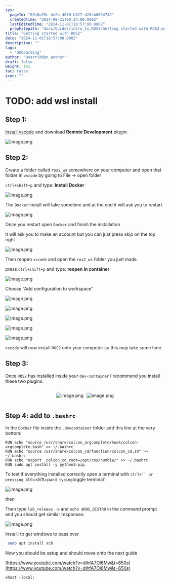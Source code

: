 ```yaml
---
sys:
  pageId: "89e0a78c-4e2b-4070-b327-d28cb0694742"
  createdTime: "2024-08-21T00:24:00.000Z"
  lastEditedTime: "2024-11-01T18:57:00.000Z"
  propFilepath: "docs/Guides/intro_to_ROS2/Getting started with ROS2.md"
title: "Getting started with ROS2"
date: "2024-11-01T18:57:00.000Z"
description: ""
tags:
  - "Onboarding"
author: "Overridden author"
draft: false
weight: 141
toc: false
icon: ""
---
```


# TODO: add wsl install

## Step 1:

[Install vscode](https://code.visualstudio.com/download) and download **Remote Development** plugin:

![image.png](https://prod-files-secure.s3.us-west-2.amazonaws.com/d518164a-d88e-44d1-a4ee-3adb3bd8bce0/efb52993-1881-4a40-b95e-6f020334f022/image.png?X-Amz-Algorithm=AWS4-HMAC-SHA256&X-Amz-Content-Sha256=UNSIGNED-PAYLOAD&X-Amz-Credential=ASIAZI2LB466QZTFI63N%2F20250501%2Fus-west-2%2Fs3%2Faws4_request&X-Amz-Date=20250501T110713Z&X-Amz-Expires=3600&X-Amz-Security-Token=IQoJb3JpZ2luX2VjECMaCXVzLXdlc3QtMiJIMEYCIQChsrZJoZ5xzndM%2FXwTNZ9vHrPanVY52%2BSgMJuShlH8yQIhAK7bjJNw1gDFdIgUBJJmxS5uvsENFw7ExDddlgOeO3%2BkKogECLz%2F%2F%2F%2F%2F%2F%2F%2F%2F%2FwEQABoMNjM3NDIzMTgzODA1IgzcjPCjP7l4viOFhN4q3AOY1rMoAriHlzE1kSns0%2FbWU8jnJ%2BB9DrvSkdtPxZ2qZVQvvLe9mGdj4miaU91S4jldqoOOsjBCkz%2BRm6l42q6yjzYfiqJVQ1U4sT%2FE4j%2FM4aJz1ejNyII9DSZKoh61I7S8IwP7MWBJBjYWgpU0hywv1kYDUiMVTfOtK5CstzpUAHP1hEMXZrWRGrOU2GLjJDhnYES9fBV4laCMIsnE9k6ZwlyfAbEx3Z2yhYKUUTHD0LkHE9raEe%2BXg426afe%2BQSg%2F21XiO3k0J9NssV0UCfawUlb1HTIMcKaML5Z0rq9Ze6fM4rhYvAjtAdm5AWezgr92f8F4JUTx0zxs52Ax%2Fy4sjylJbW2YHFQYOEFoMzL%2BVMVT4Tsc%2FK6%2BAN0KkYCRz8Lm2sX2iHcn0qQi20bJJFWS5rMAaUjSNv%2BcWDW9nI9gsvsq6aZ6Zvc9v4zCX9RBxyOVkBtumpnU37h3X58cuvOkmh9iCNraW2TI8TPXq%2FCtzpepSf%2FWQuir1VJHHjvHPU7q50XOeZM5q9uOEXnZjDCduEeySoM1RPRCej%2BN1zWrWxW83KoGXrI%2FDcAQ%2Fd1VdYX9kmJQk4luCiqZjUQsE%2F7AoTJ6BxRPz%2BwrqJPsBwiBei1f%2Fqtj36Ujt%2F09UTC1ns3ABjqkAV7XWIw196dhD%2FRubJq5jaAWOkVfkBSvt8liIdZPS%2FBe1Q6XutxzGaS4ma3VkrmuTWGlWCYg%2B2zEgTPMbl4Q%2BnOL6GH9joe74hBq%2BjOmQjyJvRO%2FakVTAINQ0Bti5NHtRBYAP0QjPFCP3YU0auF2r4Umj6QpUSXHnrj8CY1zV27VCdptRJmVBQiv8F6TLbq%2FncUAUZsKkdteNAE5T9WAwHyTAR23&X-Amz-Signature=2edacb735d7cb6a7b7b7882089c23e50a6e7bb4979e40964d6637b778f3fac98&X-Amz-SignedHeaders=host&x-id=GetObject)

## Step 2:

Create a folder called `ros2_ws` somewhere on your computer and open that folder in `vscode` by going to File → open folder 

`ctrl+shift+p` and type: **Install Docker**

![image.png](https://prod-files-secure.s3.us-west-2.amazonaws.com/d518164a-d88e-44d1-a4ee-3adb3bd8bce0/2269dc0e-1cd5-47ff-bceb-c04ad9b2eab0/image.png?X-Amz-Algorithm=AWS4-HMAC-SHA256&X-Amz-Content-Sha256=UNSIGNED-PAYLOAD&X-Amz-Credential=ASIAZI2LB466QZTFI63N%2F20250501%2Fus-west-2%2Fs3%2Faws4_request&X-Amz-Date=20250501T110713Z&X-Amz-Expires=3600&X-Amz-Security-Token=IQoJb3JpZ2luX2VjECMaCXVzLXdlc3QtMiJIMEYCIQChsrZJoZ5xzndM%2FXwTNZ9vHrPanVY52%2BSgMJuShlH8yQIhAK7bjJNw1gDFdIgUBJJmxS5uvsENFw7ExDddlgOeO3%2BkKogECLz%2F%2F%2F%2F%2F%2F%2F%2F%2F%2FwEQABoMNjM3NDIzMTgzODA1IgzcjPCjP7l4viOFhN4q3AOY1rMoAriHlzE1kSns0%2FbWU8jnJ%2BB9DrvSkdtPxZ2qZVQvvLe9mGdj4miaU91S4jldqoOOsjBCkz%2BRm6l42q6yjzYfiqJVQ1U4sT%2FE4j%2FM4aJz1ejNyII9DSZKoh61I7S8IwP7MWBJBjYWgpU0hywv1kYDUiMVTfOtK5CstzpUAHP1hEMXZrWRGrOU2GLjJDhnYES9fBV4laCMIsnE9k6ZwlyfAbEx3Z2yhYKUUTHD0LkHE9raEe%2BXg426afe%2BQSg%2F21XiO3k0J9NssV0UCfawUlb1HTIMcKaML5Z0rq9Ze6fM4rhYvAjtAdm5AWezgr92f8F4JUTx0zxs52Ax%2Fy4sjylJbW2YHFQYOEFoMzL%2BVMVT4Tsc%2FK6%2BAN0KkYCRz8Lm2sX2iHcn0qQi20bJJFWS5rMAaUjSNv%2BcWDW9nI9gsvsq6aZ6Zvc9v4zCX9RBxyOVkBtumpnU37h3X58cuvOkmh9iCNraW2TI8TPXq%2FCtzpepSf%2FWQuir1VJHHjvHPU7q50XOeZM5q9uOEXnZjDCduEeySoM1RPRCej%2BN1zWrWxW83KoGXrI%2FDcAQ%2Fd1VdYX9kmJQk4luCiqZjUQsE%2F7AoTJ6BxRPz%2BwrqJPsBwiBei1f%2Fqtj36Ujt%2F09UTC1ns3ABjqkAV7XWIw196dhD%2FRubJq5jaAWOkVfkBSvt8liIdZPS%2FBe1Q6XutxzGaS4ma3VkrmuTWGlWCYg%2B2zEgTPMbl4Q%2BnOL6GH9joe74hBq%2BjOmQjyJvRO%2FakVTAINQ0Bti5NHtRBYAP0QjPFCP3YU0auF2r4Umj6QpUSXHnrj8CY1zV27VCdptRJmVBQiv8F6TLbq%2FncUAUZsKkdteNAE5T9WAwHyTAR23&X-Amz-Signature=6ae2c426370244a96472c7b08171207163f9e2108de47e2ad9c319c134fed583&X-Amz-SignedHeaders=host&x-id=GetObject)

The `Docker` install will take sometime and at the end it will ask you to restart

![image.png](https://prod-files-secure.s3.us-west-2.amazonaws.com/d518164a-d88e-44d1-a4ee-3adb3bd8bce0/ed233f78-be33-4b1f-b89c-9c346c0e961e/image.png?X-Amz-Algorithm=AWS4-HMAC-SHA256&X-Amz-Content-Sha256=UNSIGNED-PAYLOAD&X-Amz-Credential=ASIAZI2LB466QZTFI63N%2F20250501%2Fus-west-2%2Fs3%2Faws4_request&X-Amz-Date=20250501T110713Z&X-Amz-Expires=3600&X-Amz-Security-Token=IQoJb3JpZ2luX2VjECMaCXVzLXdlc3QtMiJIMEYCIQChsrZJoZ5xzndM%2FXwTNZ9vHrPanVY52%2BSgMJuShlH8yQIhAK7bjJNw1gDFdIgUBJJmxS5uvsENFw7ExDddlgOeO3%2BkKogECLz%2F%2F%2F%2F%2F%2F%2F%2F%2F%2FwEQABoMNjM3NDIzMTgzODA1IgzcjPCjP7l4viOFhN4q3AOY1rMoAriHlzE1kSns0%2FbWU8jnJ%2BB9DrvSkdtPxZ2qZVQvvLe9mGdj4miaU91S4jldqoOOsjBCkz%2BRm6l42q6yjzYfiqJVQ1U4sT%2FE4j%2FM4aJz1ejNyII9DSZKoh61I7S8IwP7MWBJBjYWgpU0hywv1kYDUiMVTfOtK5CstzpUAHP1hEMXZrWRGrOU2GLjJDhnYES9fBV4laCMIsnE9k6ZwlyfAbEx3Z2yhYKUUTHD0LkHE9raEe%2BXg426afe%2BQSg%2F21XiO3k0J9NssV0UCfawUlb1HTIMcKaML5Z0rq9Ze6fM4rhYvAjtAdm5AWezgr92f8F4JUTx0zxs52Ax%2Fy4sjylJbW2YHFQYOEFoMzL%2BVMVT4Tsc%2FK6%2BAN0KkYCRz8Lm2sX2iHcn0qQi20bJJFWS5rMAaUjSNv%2BcWDW9nI9gsvsq6aZ6Zvc9v4zCX9RBxyOVkBtumpnU37h3X58cuvOkmh9iCNraW2TI8TPXq%2FCtzpepSf%2FWQuir1VJHHjvHPU7q50XOeZM5q9uOEXnZjDCduEeySoM1RPRCej%2BN1zWrWxW83KoGXrI%2FDcAQ%2Fd1VdYX9kmJQk4luCiqZjUQsE%2F7AoTJ6BxRPz%2BwrqJPsBwiBei1f%2Fqtj36Ujt%2F09UTC1ns3ABjqkAV7XWIw196dhD%2FRubJq5jaAWOkVfkBSvt8liIdZPS%2FBe1Q6XutxzGaS4ma3VkrmuTWGlWCYg%2B2zEgTPMbl4Q%2BnOL6GH9joe74hBq%2BjOmQjyJvRO%2FakVTAINQ0Bti5NHtRBYAP0QjPFCP3YU0auF2r4Umj6QpUSXHnrj8CY1zV27VCdptRJmVBQiv8F6TLbq%2FncUAUZsKkdteNAE5T9WAwHyTAR23&X-Amz-Signature=29ee5a01353d5963835ca7fe0eb2887f51bfadf81e73861e0427d9e886cf9f99&X-Amz-SignedHeaders=host&x-id=GetObject)

Once you restart open `Docker` and finish the installation

It will ask you to make an account but you can just press skip on the top right

![image.png](https://prod-files-secure.s3.us-west-2.amazonaws.com/d518164a-d88e-44d1-a4ee-3adb3bd8bce0/21010ad9-1659-4fd9-9f59-9932a09b2a3d/image.png?X-Amz-Algorithm=AWS4-HMAC-SHA256&X-Amz-Content-Sha256=UNSIGNED-PAYLOAD&X-Amz-Credential=ASIAZI2LB466QZTFI63N%2F20250501%2Fus-west-2%2Fs3%2Faws4_request&X-Amz-Date=20250501T110713Z&X-Amz-Expires=3600&X-Amz-Security-Token=IQoJb3JpZ2luX2VjECMaCXVzLXdlc3QtMiJIMEYCIQChsrZJoZ5xzndM%2FXwTNZ9vHrPanVY52%2BSgMJuShlH8yQIhAK7bjJNw1gDFdIgUBJJmxS5uvsENFw7ExDddlgOeO3%2BkKogECLz%2F%2F%2F%2F%2F%2F%2F%2F%2F%2FwEQABoMNjM3NDIzMTgzODA1IgzcjPCjP7l4viOFhN4q3AOY1rMoAriHlzE1kSns0%2FbWU8jnJ%2BB9DrvSkdtPxZ2qZVQvvLe9mGdj4miaU91S4jldqoOOsjBCkz%2BRm6l42q6yjzYfiqJVQ1U4sT%2FE4j%2FM4aJz1ejNyII9DSZKoh61I7S8IwP7MWBJBjYWgpU0hywv1kYDUiMVTfOtK5CstzpUAHP1hEMXZrWRGrOU2GLjJDhnYES9fBV4laCMIsnE9k6ZwlyfAbEx3Z2yhYKUUTHD0LkHE9raEe%2BXg426afe%2BQSg%2F21XiO3k0J9NssV0UCfawUlb1HTIMcKaML5Z0rq9Ze6fM4rhYvAjtAdm5AWezgr92f8F4JUTx0zxs52Ax%2Fy4sjylJbW2YHFQYOEFoMzL%2BVMVT4Tsc%2FK6%2BAN0KkYCRz8Lm2sX2iHcn0qQi20bJJFWS5rMAaUjSNv%2BcWDW9nI9gsvsq6aZ6Zvc9v4zCX9RBxyOVkBtumpnU37h3X58cuvOkmh9iCNraW2TI8TPXq%2FCtzpepSf%2FWQuir1VJHHjvHPU7q50XOeZM5q9uOEXnZjDCduEeySoM1RPRCej%2BN1zWrWxW83KoGXrI%2FDcAQ%2Fd1VdYX9kmJQk4luCiqZjUQsE%2F7AoTJ6BxRPz%2BwrqJPsBwiBei1f%2Fqtj36Ujt%2F09UTC1ns3ABjqkAV7XWIw196dhD%2FRubJq5jaAWOkVfkBSvt8liIdZPS%2FBe1Q6XutxzGaS4ma3VkrmuTWGlWCYg%2B2zEgTPMbl4Q%2BnOL6GH9joe74hBq%2BjOmQjyJvRO%2FakVTAINQ0Bti5NHtRBYAP0QjPFCP3YU0auF2r4Umj6QpUSXHnrj8CY1zV27VCdptRJmVBQiv8F6TLbq%2FncUAUZsKkdteNAE5T9WAwHyTAR23&X-Amz-Signature=f86ad9ea5577b209c9dcf06283cc2bb3e5623597e6f7314d449e764cedf2e523&X-Amz-SignedHeaders=host&x-id=GetObject)

Then reopen `vscode` and open the `ros2_ws` folder you just made

press `ctrl+shift+p` and type: **reopen in container**

![image.png](https://prod-files-secure.s3.us-west-2.amazonaws.com/d518164a-d88e-44d1-a4ee-3adb3bd8bce0/4e93b8c2-41ad-488c-8095-c74205196118/image.png?X-Amz-Algorithm=AWS4-HMAC-SHA256&X-Amz-Content-Sha256=UNSIGNED-PAYLOAD&X-Amz-Credential=ASIAZI2LB466QZTFI63N%2F20250501%2Fus-west-2%2Fs3%2Faws4_request&X-Amz-Date=20250501T110713Z&X-Amz-Expires=3600&X-Amz-Security-Token=IQoJb3JpZ2luX2VjECMaCXVzLXdlc3QtMiJIMEYCIQChsrZJoZ5xzndM%2FXwTNZ9vHrPanVY52%2BSgMJuShlH8yQIhAK7bjJNw1gDFdIgUBJJmxS5uvsENFw7ExDddlgOeO3%2BkKogECLz%2F%2F%2F%2F%2F%2F%2F%2F%2F%2FwEQABoMNjM3NDIzMTgzODA1IgzcjPCjP7l4viOFhN4q3AOY1rMoAriHlzE1kSns0%2FbWU8jnJ%2BB9DrvSkdtPxZ2qZVQvvLe9mGdj4miaU91S4jldqoOOsjBCkz%2BRm6l42q6yjzYfiqJVQ1U4sT%2FE4j%2FM4aJz1ejNyII9DSZKoh61I7S8IwP7MWBJBjYWgpU0hywv1kYDUiMVTfOtK5CstzpUAHP1hEMXZrWRGrOU2GLjJDhnYES9fBV4laCMIsnE9k6ZwlyfAbEx3Z2yhYKUUTHD0LkHE9raEe%2BXg426afe%2BQSg%2F21XiO3k0J9NssV0UCfawUlb1HTIMcKaML5Z0rq9Ze6fM4rhYvAjtAdm5AWezgr92f8F4JUTx0zxs52Ax%2Fy4sjylJbW2YHFQYOEFoMzL%2BVMVT4Tsc%2FK6%2BAN0KkYCRz8Lm2sX2iHcn0qQi20bJJFWS5rMAaUjSNv%2BcWDW9nI9gsvsq6aZ6Zvc9v4zCX9RBxyOVkBtumpnU37h3X58cuvOkmh9iCNraW2TI8TPXq%2FCtzpepSf%2FWQuir1VJHHjvHPU7q50XOeZM5q9uOEXnZjDCduEeySoM1RPRCej%2BN1zWrWxW83KoGXrI%2FDcAQ%2Fd1VdYX9kmJQk4luCiqZjUQsE%2F7AoTJ6BxRPz%2BwrqJPsBwiBei1f%2Fqtj36Ujt%2F09UTC1ns3ABjqkAV7XWIw196dhD%2FRubJq5jaAWOkVfkBSvt8liIdZPS%2FBe1Q6XutxzGaS4ma3VkrmuTWGlWCYg%2B2zEgTPMbl4Q%2BnOL6GH9joe74hBq%2BjOmQjyJvRO%2FakVTAINQ0Bti5NHtRBYAP0QjPFCP3YU0auF2r4Umj6QpUSXHnrj8CY1zV27VCdptRJmVBQiv8F6TLbq%2FncUAUZsKkdteNAE5T9WAwHyTAR23&X-Amz-Signature=1dab31fb7b84e746eef1e662c142d289c9c9ad3ac2d7dae1f1b438b6174a12cf&X-Amz-SignedHeaders=host&x-id=GetObject)

Choose “Add configuration to workspace”

![image.png](https://prod-files-secure.s3.us-west-2.amazonaws.com/d518164a-d88e-44d1-a4ee-3adb3bd8bce0/9560b282-5060-4989-ba37-97e7b2c22476/image.png?X-Amz-Algorithm=AWS4-HMAC-SHA256&X-Amz-Content-Sha256=UNSIGNED-PAYLOAD&X-Amz-Credential=ASIAZI2LB466QZTFI63N%2F20250501%2Fus-west-2%2Fs3%2Faws4_request&X-Amz-Date=20250501T110713Z&X-Amz-Expires=3600&X-Amz-Security-Token=IQoJb3JpZ2luX2VjECMaCXVzLXdlc3QtMiJIMEYCIQChsrZJoZ5xzndM%2FXwTNZ9vHrPanVY52%2BSgMJuShlH8yQIhAK7bjJNw1gDFdIgUBJJmxS5uvsENFw7ExDddlgOeO3%2BkKogECLz%2F%2F%2F%2F%2F%2F%2F%2F%2F%2FwEQABoMNjM3NDIzMTgzODA1IgzcjPCjP7l4viOFhN4q3AOY1rMoAriHlzE1kSns0%2FbWU8jnJ%2BB9DrvSkdtPxZ2qZVQvvLe9mGdj4miaU91S4jldqoOOsjBCkz%2BRm6l42q6yjzYfiqJVQ1U4sT%2FE4j%2FM4aJz1ejNyII9DSZKoh61I7S8IwP7MWBJBjYWgpU0hywv1kYDUiMVTfOtK5CstzpUAHP1hEMXZrWRGrOU2GLjJDhnYES9fBV4laCMIsnE9k6ZwlyfAbEx3Z2yhYKUUTHD0LkHE9raEe%2BXg426afe%2BQSg%2F21XiO3k0J9NssV0UCfawUlb1HTIMcKaML5Z0rq9Ze6fM4rhYvAjtAdm5AWezgr92f8F4JUTx0zxs52Ax%2Fy4sjylJbW2YHFQYOEFoMzL%2BVMVT4Tsc%2FK6%2BAN0KkYCRz8Lm2sX2iHcn0qQi20bJJFWS5rMAaUjSNv%2BcWDW9nI9gsvsq6aZ6Zvc9v4zCX9RBxyOVkBtumpnU37h3X58cuvOkmh9iCNraW2TI8TPXq%2FCtzpepSf%2FWQuir1VJHHjvHPU7q50XOeZM5q9uOEXnZjDCduEeySoM1RPRCej%2BN1zWrWxW83KoGXrI%2FDcAQ%2Fd1VdYX9kmJQk4luCiqZjUQsE%2F7AoTJ6BxRPz%2BwrqJPsBwiBei1f%2Fqtj36Ujt%2F09UTC1ns3ABjqkAV7XWIw196dhD%2FRubJq5jaAWOkVfkBSvt8liIdZPS%2FBe1Q6XutxzGaS4ma3VkrmuTWGlWCYg%2B2zEgTPMbl4Q%2BnOL6GH9joe74hBq%2BjOmQjyJvRO%2FakVTAINQ0Bti5NHtRBYAP0QjPFCP3YU0auF2r4Umj6QpUSXHnrj8CY1zV27VCdptRJmVBQiv8F6TLbq%2FncUAUZsKkdteNAE5T9WAwHyTAR23&X-Amz-Signature=eb2f8f3a8b197c78204e4cff080f5e2e243a8d2c526c7ee18b7f597405afbc61&X-Amz-SignedHeaders=host&x-id=GetObject)

![image.png](https://prod-files-secure.s3.us-west-2.amazonaws.com/d518164a-d88e-44d1-a4ee-3adb3bd8bce0/2ee63f81-886b-48e8-a553-dc6e5eac99e4/image.png?X-Amz-Algorithm=AWS4-HMAC-SHA256&X-Amz-Content-Sha256=UNSIGNED-PAYLOAD&X-Amz-Credential=ASIAZI2LB466QZTFI63N%2F20250501%2Fus-west-2%2Fs3%2Faws4_request&X-Amz-Date=20250501T110713Z&X-Amz-Expires=3600&X-Amz-Security-Token=IQoJb3JpZ2luX2VjECMaCXVzLXdlc3QtMiJIMEYCIQChsrZJoZ5xzndM%2FXwTNZ9vHrPanVY52%2BSgMJuShlH8yQIhAK7bjJNw1gDFdIgUBJJmxS5uvsENFw7ExDddlgOeO3%2BkKogECLz%2F%2F%2F%2F%2F%2F%2F%2F%2F%2FwEQABoMNjM3NDIzMTgzODA1IgzcjPCjP7l4viOFhN4q3AOY1rMoAriHlzE1kSns0%2FbWU8jnJ%2BB9DrvSkdtPxZ2qZVQvvLe9mGdj4miaU91S4jldqoOOsjBCkz%2BRm6l42q6yjzYfiqJVQ1U4sT%2FE4j%2FM4aJz1ejNyII9DSZKoh61I7S8IwP7MWBJBjYWgpU0hywv1kYDUiMVTfOtK5CstzpUAHP1hEMXZrWRGrOU2GLjJDhnYES9fBV4laCMIsnE9k6ZwlyfAbEx3Z2yhYKUUTHD0LkHE9raEe%2BXg426afe%2BQSg%2F21XiO3k0J9NssV0UCfawUlb1HTIMcKaML5Z0rq9Ze6fM4rhYvAjtAdm5AWezgr92f8F4JUTx0zxs52Ax%2Fy4sjylJbW2YHFQYOEFoMzL%2BVMVT4Tsc%2FK6%2BAN0KkYCRz8Lm2sX2iHcn0qQi20bJJFWS5rMAaUjSNv%2BcWDW9nI9gsvsq6aZ6Zvc9v4zCX9RBxyOVkBtumpnU37h3X58cuvOkmh9iCNraW2TI8TPXq%2FCtzpepSf%2FWQuir1VJHHjvHPU7q50XOeZM5q9uOEXnZjDCduEeySoM1RPRCej%2BN1zWrWxW83KoGXrI%2FDcAQ%2Fd1VdYX9kmJQk4luCiqZjUQsE%2F7AoTJ6BxRPz%2BwrqJPsBwiBei1f%2Fqtj36Ujt%2F09UTC1ns3ABjqkAV7XWIw196dhD%2FRubJq5jaAWOkVfkBSvt8liIdZPS%2FBe1Q6XutxzGaS4ma3VkrmuTWGlWCYg%2B2zEgTPMbl4Q%2BnOL6GH9joe74hBq%2BjOmQjyJvRO%2FakVTAINQ0Bti5NHtRBYAP0QjPFCP3YU0auF2r4Umj6QpUSXHnrj8CY1zV27VCdptRJmVBQiv8F6TLbq%2FncUAUZsKkdteNAE5T9WAwHyTAR23&X-Amz-Signature=8a520c414bc5e622f6cd22aa85a5c467f472086d9e62babf4e12801ab173d790&X-Amz-SignedHeaders=host&x-id=GetObject)

![image.png](https://prod-files-secure.s3.us-west-2.amazonaws.com/d518164a-d88e-44d1-a4ee-3adb3bd8bce0/ae1580b2-b048-407e-aed9-b584224a7a04/image.png?X-Amz-Algorithm=AWS4-HMAC-SHA256&X-Amz-Content-Sha256=UNSIGNED-PAYLOAD&X-Amz-Credential=ASIAZI2LB466QZTFI63N%2F20250501%2Fus-west-2%2Fs3%2Faws4_request&X-Amz-Date=20250501T110713Z&X-Amz-Expires=3600&X-Amz-Security-Token=IQoJb3JpZ2luX2VjECMaCXVzLXdlc3QtMiJIMEYCIQChsrZJoZ5xzndM%2FXwTNZ9vHrPanVY52%2BSgMJuShlH8yQIhAK7bjJNw1gDFdIgUBJJmxS5uvsENFw7ExDddlgOeO3%2BkKogECLz%2F%2F%2F%2F%2F%2F%2F%2F%2F%2FwEQABoMNjM3NDIzMTgzODA1IgzcjPCjP7l4viOFhN4q3AOY1rMoAriHlzE1kSns0%2FbWU8jnJ%2BB9DrvSkdtPxZ2qZVQvvLe9mGdj4miaU91S4jldqoOOsjBCkz%2BRm6l42q6yjzYfiqJVQ1U4sT%2FE4j%2FM4aJz1ejNyII9DSZKoh61I7S8IwP7MWBJBjYWgpU0hywv1kYDUiMVTfOtK5CstzpUAHP1hEMXZrWRGrOU2GLjJDhnYES9fBV4laCMIsnE9k6ZwlyfAbEx3Z2yhYKUUTHD0LkHE9raEe%2BXg426afe%2BQSg%2F21XiO3k0J9NssV0UCfawUlb1HTIMcKaML5Z0rq9Ze6fM4rhYvAjtAdm5AWezgr92f8F4JUTx0zxs52Ax%2Fy4sjylJbW2YHFQYOEFoMzL%2BVMVT4Tsc%2FK6%2BAN0KkYCRz8Lm2sX2iHcn0qQi20bJJFWS5rMAaUjSNv%2BcWDW9nI9gsvsq6aZ6Zvc9v4zCX9RBxyOVkBtumpnU37h3X58cuvOkmh9iCNraW2TI8TPXq%2FCtzpepSf%2FWQuir1VJHHjvHPU7q50XOeZM5q9uOEXnZjDCduEeySoM1RPRCej%2BN1zWrWxW83KoGXrI%2FDcAQ%2Fd1VdYX9kmJQk4luCiqZjUQsE%2F7AoTJ6BxRPz%2BwrqJPsBwiBei1f%2Fqtj36Ujt%2F09UTC1ns3ABjqkAV7XWIw196dhD%2FRubJq5jaAWOkVfkBSvt8liIdZPS%2FBe1Q6XutxzGaS4ma3VkrmuTWGlWCYg%2B2zEgTPMbl4Q%2BnOL6GH9joe74hBq%2BjOmQjyJvRO%2FakVTAINQ0Bti5NHtRBYAP0QjPFCP3YU0auF2r4Umj6QpUSXHnrj8CY1zV27VCdptRJmVBQiv8F6TLbq%2FncUAUZsKkdteNAE5T9WAwHyTAR23&X-Amz-Signature=d91e462cb6e8e8c6605908d17cd0a7f6041a7f173c9bd0b8763acac3c372b8aa&X-Amz-SignedHeaders=host&x-id=GetObject)

![image.png](https://prod-files-secure.s3.us-west-2.amazonaws.com/d518164a-d88e-44d1-a4ee-3adb3bd8bce0/53255b28-f75e-430f-b9e3-c0ac8577e42b/image.png?X-Amz-Algorithm=AWS4-HMAC-SHA256&X-Amz-Content-Sha256=UNSIGNED-PAYLOAD&X-Amz-Credential=ASIAZI2LB466QZTFI63N%2F20250501%2Fus-west-2%2Fs3%2Faws4_request&X-Amz-Date=20250501T110713Z&X-Amz-Expires=3600&X-Amz-Security-Token=IQoJb3JpZ2luX2VjECMaCXVzLXdlc3QtMiJIMEYCIQChsrZJoZ5xzndM%2FXwTNZ9vHrPanVY52%2BSgMJuShlH8yQIhAK7bjJNw1gDFdIgUBJJmxS5uvsENFw7ExDddlgOeO3%2BkKogECLz%2F%2F%2F%2F%2F%2F%2F%2F%2F%2FwEQABoMNjM3NDIzMTgzODA1IgzcjPCjP7l4viOFhN4q3AOY1rMoAriHlzE1kSns0%2FbWU8jnJ%2BB9DrvSkdtPxZ2qZVQvvLe9mGdj4miaU91S4jldqoOOsjBCkz%2BRm6l42q6yjzYfiqJVQ1U4sT%2FE4j%2FM4aJz1ejNyII9DSZKoh61I7S8IwP7MWBJBjYWgpU0hywv1kYDUiMVTfOtK5CstzpUAHP1hEMXZrWRGrOU2GLjJDhnYES9fBV4laCMIsnE9k6ZwlyfAbEx3Z2yhYKUUTHD0LkHE9raEe%2BXg426afe%2BQSg%2F21XiO3k0J9NssV0UCfawUlb1HTIMcKaML5Z0rq9Ze6fM4rhYvAjtAdm5AWezgr92f8F4JUTx0zxs52Ax%2Fy4sjylJbW2YHFQYOEFoMzL%2BVMVT4Tsc%2FK6%2BAN0KkYCRz8Lm2sX2iHcn0qQi20bJJFWS5rMAaUjSNv%2BcWDW9nI9gsvsq6aZ6Zvc9v4zCX9RBxyOVkBtumpnU37h3X58cuvOkmh9iCNraW2TI8TPXq%2FCtzpepSf%2FWQuir1VJHHjvHPU7q50XOeZM5q9uOEXnZjDCduEeySoM1RPRCej%2BN1zWrWxW83KoGXrI%2FDcAQ%2Fd1VdYX9kmJQk4luCiqZjUQsE%2F7AoTJ6BxRPz%2BwrqJPsBwiBei1f%2Fqtj36Ujt%2F09UTC1ns3ABjqkAV7XWIw196dhD%2FRubJq5jaAWOkVfkBSvt8liIdZPS%2FBe1Q6XutxzGaS4ma3VkrmuTWGlWCYg%2B2zEgTPMbl4Q%2BnOL6GH9joe74hBq%2BjOmQjyJvRO%2FakVTAINQ0Bti5NHtRBYAP0QjPFCP3YU0auF2r4Umj6QpUSXHnrj8CY1zV27VCdptRJmVBQiv8F6TLbq%2FncUAUZsKkdteNAE5T9WAwHyTAR23&X-Amz-Signature=0aed58dc4e8887bcadf194a7c98a3356b6ee55ab94d5101f2ec71bebba2259a5&X-Amz-SignedHeaders=host&x-id=GetObject)

![image.png](https://prod-files-secure.s3.us-west-2.amazonaws.com/d518164a-d88e-44d1-a4ee-3adb3bd8bce0/7c562767-5af9-4ffb-97d1-327bcdf4ee00/image.png?X-Amz-Algorithm=AWS4-HMAC-SHA256&X-Amz-Content-Sha256=UNSIGNED-PAYLOAD&X-Amz-Credential=ASIAZI2LB466QZTFI63N%2F20250501%2Fus-west-2%2Fs3%2Faws4_request&X-Amz-Date=20250501T110713Z&X-Amz-Expires=3600&X-Amz-Security-Token=IQoJb3JpZ2luX2VjECMaCXVzLXdlc3QtMiJIMEYCIQChsrZJoZ5xzndM%2FXwTNZ9vHrPanVY52%2BSgMJuShlH8yQIhAK7bjJNw1gDFdIgUBJJmxS5uvsENFw7ExDddlgOeO3%2BkKogECLz%2F%2F%2F%2F%2F%2F%2F%2F%2F%2FwEQABoMNjM3NDIzMTgzODA1IgzcjPCjP7l4viOFhN4q3AOY1rMoAriHlzE1kSns0%2FbWU8jnJ%2BB9DrvSkdtPxZ2qZVQvvLe9mGdj4miaU91S4jldqoOOsjBCkz%2BRm6l42q6yjzYfiqJVQ1U4sT%2FE4j%2FM4aJz1ejNyII9DSZKoh61I7S8IwP7MWBJBjYWgpU0hywv1kYDUiMVTfOtK5CstzpUAHP1hEMXZrWRGrOU2GLjJDhnYES9fBV4laCMIsnE9k6ZwlyfAbEx3Z2yhYKUUTHD0LkHE9raEe%2BXg426afe%2BQSg%2F21XiO3k0J9NssV0UCfawUlb1HTIMcKaML5Z0rq9Ze6fM4rhYvAjtAdm5AWezgr92f8F4JUTx0zxs52Ax%2Fy4sjylJbW2YHFQYOEFoMzL%2BVMVT4Tsc%2FK6%2BAN0KkYCRz8Lm2sX2iHcn0qQi20bJJFWS5rMAaUjSNv%2BcWDW9nI9gsvsq6aZ6Zvc9v4zCX9RBxyOVkBtumpnU37h3X58cuvOkmh9iCNraW2TI8TPXq%2FCtzpepSf%2FWQuir1VJHHjvHPU7q50XOeZM5q9uOEXnZjDCduEeySoM1RPRCej%2BN1zWrWxW83KoGXrI%2FDcAQ%2Fd1VdYX9kmJQk4luCiqZjUQsE%2F7AoTJ6BxRPz%2BwrqJPsBwiBei1f%2Fqtj36Ujt%2F09UTC1ns3ABjqkAV7XWIw196dhD%2FRubJq5jaAWOkVfkBSvt8liIdZPS%2FBe1Q6XutxzGaS4ma3VkrmuTWGlWCYg%2B2zEgTPMbl4Q%2BnOL6GH9joe74hBq%2BjOmQjyJvRO%2FakVTAINQ0Bti5NHtRBYAP0QjPFCP3YU0auF2r4Umj6QpUSXHnrj8CY1zV27VCdptRJmVBQiv8F6TLbq%2FncUAUZsKkdteNAE5T9WAwHyTAR23&X-Amz-Signature=07312c0da4f2b43b2bdab475875b9c299c06989a0bddd8324a6ae35031967a65&X-Amz-SignedHeaders=host&x-id=GetObject)

`vscode` will now install `ROS2` onto your computer so this may take some time.

## Step 3:

Once `ROS2` has installed inside your `dev-container` I recommend you install these two plugins:

<div style="display: flex;flex-direction: row; column-gap:10px; max-width: 630px;justify-content: center;">
<div>

![image.png](https://prod-files-secure.s3.us-west-2.amazonaws.com/d518164a-d88e-44d1-a4ee-3adb3bd8bce0/3fc3d550-5a54-4ba1-ba6b-faa01cdb7369/image.png?X-Amz-Algorithm=AWS4-HMAC-SHA256&X-Amz-Content-Sha256=UNSIGNED-PAYLOAD&X-Amz-Credential=ASIAZI2LB466WB54JB2F%2F20250501%2Fus-west-2%2Fs3%2Faws4_request&X-Amz-Date=20250501T110715Z&X-Amz-Expires=3600&X-Amz-Security-Token=IQoJb3JpZ2luX2VjECMaCXVzLXdlc3QtMiJGMEQCIDhml6Ib03JH5jgJlYQkkWgyUSlw2KB3%2FUE0l3MGBRhxAiBJ6dXPDPwLGe2%2FWGGapftsyZXnXwo4USTWHbzkpNhZnSqIBAi8%2F%2F%2F%2F%2F%2F%2F%2F%2F%2F8BEAAaDDYzNzQyMzE4MzgwNSIMqal0Y0%2BF0hqzszs8KtwDFDWhc8Ipoh9D2JG1ej7xZlxUNkPM67JaRqZ6skyATQPhvoxWsK2XKnTuT1lUMPdpgCwJjW%2FfRSuyDvOxdsJn7Ffja9TtCP3zd6c2UskeoXLZcYiP51wfp7hp09tDYcYS7A89B9NbaP%2F3KjMSoZoMc28ZEun6zxs0GuJLzpReA0CAZKhJMZOtucuxd65nc9xf%2BljpMl0CCMGqE5UQ5pUSRvV8QG72%2FsUL2L4Px3oIYO0yyjHGWunwajzgeL2HHTbn%2Bx0HcHIWyS6pWVUjwxJ5yMuk%2BpPJulFRIGUPX%2FeGyuR0LbB%2B9btVKSVv2KIsTArL4u8bf487qN2UQQqOd8bC0Eb8mTVmrW6mGt0hHVFnA7o2TDjRDVx0XUNTsC4QJG1jLdBnjSogMrnJQSp5Q0MwEiuYBCCJFSASLTujFgZLFz0H5TcSA6EHpjXJRfYirlNpt7pGSbFGEpvQ62bi7HmjR4z4TwOLWFkk%2F%2FxiMe90zyikd8k6lVulOsUGZGTUQs1drtkBWp%2FJ%2BN%2B5E3dp%2B4HnKoeYTpJH2cUw4SwP%2BdXDJHTEnec%2FYGqswBDRR%2Bsvqn0MosAtZltv%2FtE1r%2BPPyXO5aYU9llVlLxTzOzqRDYbVtRgdYQX7EuFKZz8Xgh4wtZ7NwAY6pgFn%2B6NrmWDaS6T8pkauUtjdVfTWdrybnLxOahFz7s5BOxbUvjV5nywyMTM99pugOnsvgCaDO9p%2BwRi%2FewEr37cm%2FpckIMMaaNWauK54%2Bq%2FsdHbTID44%2FS6XrfPWr%2B73UhukOe2HxS3U3qIrMXZZKwxFADNrozkvpb%2FWxsclan20xUimYoEX4t7J6%2FJurzLve4x1kXYFNwjYnOnbTTApCPoLdVbNPAta&X-Amz-Signature=b1336d1f8ba5e7d04a6e8598476e22671788ae09c55661017d1517f511ba6f63&X-Amz-SignedHeaders=host&x-id=GetObject)

</div>
<div>

![image.png](https://prod-files-secure.s3.us-west-2.amazonaws.com/d518164a-d88e-44d1-a4ee-3adb3bd8bce0/d994cc66-13c2-4093-a5a3-f84cf4601a82/image.png?X-Amz-Algorithm=AWS4-HMAC-SHA256&X-Amz-Content-Sha256=UNSIGNED-PAYLOAD&X-Amz-Credential=ASIAZI2LB46647G5WPNZ%2F20250501%2Fus-west-2%2Fs3%2Faws4_request&X-Amz-Date=20250501T110715Z&X-Amz-Expires=3600&X-Amz-Security-Token=IQoJb3JpZ2luX2VjECMaCXVzLXdlc3QtMiJIMEYCIQDHWbDnf9kZwv%2BicGRl7cMbnybvyzIpQlem7z4kdTB4awIhALJ3FBLni3%2BdOqvNwRHjWr3ubUBIfb4wNkJJiK9sWgGWKogECLz%2F%2F%2F%2F%2F%2F%2F%2F%2F%2FwEQABoMNjM3NDIzMTgzODA1IgyZjDWnY13LrhknAioq3AN2pVuM2F8w4UrmhWbFu1qzDX%2FGoRDprZFEO%2FIOh1As%2B5Rq%2FW0NQcUauTkFxzdp7yBgZOeU1i9POUZsSg77jsWeoYd0Wy6qr4wJoE5LBUGQpt5HxhdeizlQ94AKr7jg3yAsVkhZVcgW6kDCTU4uN2Lx2pTu0f05C2NR0Cn%2BgKRMRkwNrJM0mYHcTGDTuJF6atkGEewou8Sg27I5u0O7HsiUqPzTio71qZqdwZjSrDG%2F1e6JIhdd9Wp1l0IBK8g1OlccPDjQpQiLRzr8t0ClXSSvrawaF8sJSbQ%2F35agzIgrp5l7e8N3DgvFeEpgQ%2FF%2BHw66bF74sGxlFW5gmyRXSYhbtIZcuk7M%2BwwnGu2UIoWaUdhvIxXxqNVAQ1hJxQZVwNV2Zks4LRUqUtspFKhck3VTWy9Bk%2FinIjLBL%2BKmwzk%2FB%2Fb93ULYJEdC6nrwJl3ZeOdLCRUfROM2ZGXzYOQPX%2Bjh0hoBLZM6gvtETLgWsqA7Y%2Fc3SvM1m0aw5VQscFuzq%2Fu1qyZzXBlRKTeaZHJxLSCYUQLu%2BdVHMmQ5jdf51CIyrIpxtOK7pnsdfhc7r43X3Sd5SFGYxgV2uYcO6G%2Fla5MbuP4lNL%2FBDFrvvwCwfNRMCQ94Q58f0nIE9VtI4jCuns3ABjqkAVwTdcSqN%2FQRKDQIYEPt7D7Zz0rhUng5EsT5LInxBAv%2B%2BcrxwIN5iCfMhuiVTLInZcH23W8q3VLWt0IBjfVqOG%2FUDHdo%2BKw660xD5dfjdGXeEMAp2uXT2%2FcAFny8CsVKHJVUDjlZhESshXPzqZ1uK%2Fo4fsAiL6%2FEuAc1vnIbjfaQA7BJ3J3xRUOFopdcCQVOPX6LQZpVylGKilA8zbIZVFrXRgkd&X-Amz-Signature=35da3be8ca64fca4549cd6231939666b987146d3b5a20dfec6b5c7f475960429&X-Amz-SignedHeaders=host&x-id=GetObject)

</div>
</div>

## Step 4: add to `.bashrc`

In the `Docker` file inside the `.devcontainer` folder add this line at the very bottom: 

```docker
RUN echo "source /usr/share/colcon_argcomplete/hook/colcon-argcomplete.bash" >> ~/.bashrc
RUN echo "source /usr/share/colcon_cd/function/colcon_cd.sh" >> ~/.bashrc
RUN echo "export _colcon_cd_root=/opt/ros/humble/" >> ~/.bashrc
RUN sudo apt install -y python3-pip 
```

To test if everything installed correctly open a terminal with `ctrl+`` or pressing `ctrl+shift+p` and typing `toggle terminal`:

![image.png](https://prod-files-secure.s3.us-west-2.amazonaws.com/d518164a-d88e-44d1-a4ee-3adb3bd8bce0/6a4943d8-b04e-4c02-9a58-775f3384d1a5/image.png?X-Amz-Algorithm=AWS4-HMAC-SHA256&X-Amz-Content-Sha256=UNSIGNED-PAYLOAD&X-Amz-Credential=ASIAZI2LB466QZTFI63N%2F20250501%2Fus-west-2%2Fs3%2Faws4_request&X-Amz-Date=20250501T110713Z&X-Amz-Expires=3600&X-Amz-Security-Token=IQoJb3JpZ2luX2VjECMaCXVzLXdlc3QtMiJIMEYCIQChsrZJoZ5xzndM%2FXwTNZ9vHrPanVY52%2BSgMJuShlH8yQIhAK7bjJNw1gDFdIgUBJJmxS5uvsENFw7ExDddlgOeO3%2BkKogECLz%2F%2F%2F%2F%2F%2F%2F%2F%2F%2FwEQABoMNjM3NDIzMTgzODA1IgzcjPCjP7l4viOFhN4q3AOY1rMoAriHlzE1kSns0%2FbWU8jnJ%2BB9DrvSkdtPxZ2qZVQvvLe9mGdj4miaU91S4jldqoOOsjBCkz%2BRm6l42q6yjzYfiqJVQ1U4sT%2FE4j%2FM4aJz1ejNyII9DSZKoh61I7S8IwP7MWBJBjYWgpU0hywv1kYDUiMVTfOtK5CstzpUAHP1hEMXZrWRGrOU2GLjJDhnYES9fBV4laCMIsnE9k6ZwlyfAbEx3Z2yhYKUUTHD0LkHE9raEe%2BXg426afe%2BQSg%2F21XiO3k0J9NssV0UCfawUlb1HTIMcKaML5Z0rq9Ze6fM4rhYvAjtAdm5AWezgr92f8F4JUTx0zxs52Ax%2Fy4sjylJbW2YHFQYOEFoMzL%2BVMVT4Tsc%2FK6%2BAN0KkYCRz8Lm2sX2iHcn0qQi20bJJFWS5rMAaUjSNv%2BcWDW9nI9gsvsq6aZ6Zvc9v4zCX9RBxyOVkBtumpnU37h3X58cuvOkmh9iCNraW2TI8TPXq%2FCtzpepSf%2FWQuir1VJHHjvHPU7q50XOeZM5q9uOEXnZjDCduEeySoM1RPRCej%2BN1zWrWxW83KoGXrI%2FDcAQ%2Fd1VdYX9kmJQk4luCiqZjUQsE%2F7AoTJ6BxRPz%2BwrqJPsBwiBei1f%2Fqtj36Ujt%2F09UTC1ns3ABjqkAV7XWIw196dhD%2FRubJq5jaAWOkVfkBSvt8liIdZPS%2FBe1Q6XutxzGaS4ma3VkrmuTWGlWCYg%2B2zEgTPMbl4Q%2BnOL6GH9joe74hBq%2BjOmQjyJvRO%2FakVTAINQ0Bti5NHtRBYAP0QjPFCP3YU0auF2r4Umj6QpUSXHnrj8CY1zV27VCdptRJmVBQiv8F6TLbq%2FncUAUZsKkdteNAE5T9WAwHyTAR23&X-Amz-Signature=8fc70b3afcd22f155312cb4b88890ccc4f3c7ea1d8e216a37472d6a7770b9776&X-Amz-SignedHeaders=host&x-id=GetObject)

then 

Then type `lsb_release -a` and `echo $ROS_DISTRO` in the command prompt and you should get similar responses:

![image.png](https://prod-files-secure.s3.us-west-2.amazonaws.com/d518164a-d88e-44d1-a4ee-3adb3bd8bce0/3e635dec-a805-4e85-8b9e-d000e5b71a4e/image.png?X-Amz-Algorithm=AWS4-HMAC-SHA256&X-Amz-Content-Sha256=UNSIGNED-PAYLOAD&X-Amz-Credential=ASIAZI2LB466QZTFI63N%2F20250501%2Fus-west-2%2Fs3%2Faws4_request&X-Amz-Date=20250501T110713Z&X-Amz-Expires=3600&X-Amz-Security-Token=IQoJb3JpZ2luX2VjECMaCXVzLXdlc3QtMiJIMEYCIQChsrZJoZ5xzndM%2FXwTNZ9vHrPanVY52%2BSgMJuShlH8yQIhAK7bjJNw1gDFdIgUBJJmxS5uvsENFw7ExDddlgOeO3%2BkKogECLz%2F%2F%2F%2F%2F%2F%2F%2F%2F%2FwEQABoMNjM3NDIzMTgzODA1IgzcjPCjP7l4viOFhN4q3AOY1rMoAriHlzE1kSns0%2FbWU8jnJ%2BB9DrvSkdtPxZ2qZVQvvLe9mGdj4miaU91S4jldqoOOsjBCkz%2BRm6l42q6yjzYfiqJVQ1U4sT%2FE4j%2FM4aJz1ejNyII9DSZKoh61I7S8IwP7MWBJBjYWgpU0hywv1kYDUiMVTfOtK5CstzpUAHP1hEMXZrWRGrOU2GLjJDhnYES9fBV4laCMIsnE9k6ZwlyfAbEx3Z2yhYKUUTHD0LkHE9raEe%2BXg426afe%2BQSg%2F21XiO3k0J9NssV0UCfawUlb1HTIMcKaML5Z0rq9Ze6fM4rhYvAjtAdm5AWezgr92f8F4JUTx0zxs52Ax%2Fy4sjylJbW2YHFQYOEFoMzL%2BVMVT4Tsc%2FK6%2BAN0KkYCRz8Lm2sX2iHcn0qQi20bJJFWS5rMAaUjSNv%2BcWDW9nI9gsvsq6aZ6Zvc9v4zCX9RBxyOVkBtumpnU37h3X58cuvOkmh9iCNraW2TI8TPXq%2FCtzpepSf%2FWQuir1VJHHjvHPU7q50XOeZM5q9uOEXnZjDCduEeySoM1RPRCej%2BN1zWrWxW83KoGXrI%2FDcAQ%2Fd1VdYX9kmJQk4luCiqZjUQsE%2F7AoTJ6BxRPz%2BwrqJPsBwiBei1f%2Fqtj36Ujt%2F09UTC1ns3ABjqkAV7XWIw196dhD%2FRubJq5jaAWOkVfkBSvt8liIdZPS%2FBe1Q6XutxzGaS4ma3VkrmuTWGlWCYg%2B2zEgTPMbl4Q%2BnOL6GH9joe74hBq%2BjOmQjyJvRO%2FakVTAINQ0Bti5NHtRBYAP0QjPFCP3YU0auF2r4Umj6QpUSXHnrj8CY1zV27VCdptRJmVBQiv8F6TLbq%2FncUAUZsKkdteNAE5T9WAwHyTAR23&X-Amz-Signature=5ea285b83be7195b6fc4e5625f067b94d77cd86a6148f1a85a9180a943c95b17&X-Amz-SignedHeaders=host&x-id=GetObject)

Install:  to get windows to pass over

```bash
 sudo apt install xcb
```

Now you should be setup and should move onto the next guide 

[https://www.youtube.com/watch?v=dihfA7Ol6Mw&t=650s](https://www.youtube.com/watch?v=dihfA7Ol6Mw&t=650s)

```python
xhost +local:
```
